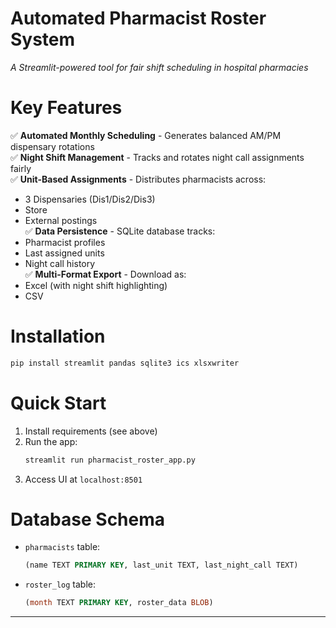 # **Automated Pharmacist Roster System**  
*A Streamlit-powered tool for fair shift scheduling in hospital pharmacies*

# **Key Features**  
✅ **Automated Monthly Scheduling** - Generates balanced AM/PM dispensary rotations  
✅ **Night Shift Management** - Tracks and rotates night call assignments fairly  
✅ **Unit-Based Assignments** - Distributes pharmacists across:  
   - 3 Dispensaries (Dis1/Dis2/Dis3)  
   - Store  
   - External postings  
✅ **Data Persistence** - SQLite database tracks:  
   - Pharmacist profiles  
   - Last assigned units  
   - Night call history  
✅ **Multi-Format Export** - Download as:  
   - Excel (with night shift highlighting)  
   - CSV  

# **Installation**  
```bash
pip install streamlit pandas sqlite3 ics xlsxwriter
```

# **Quick Start**  
1. Install requirements (see above)
2. Run the app:  
   ```bash
   streamlit run pharmacist_roster_app.py
   ```
3. Access UI at `localhost:8501`


# **Database Schema**  
- `pharmacists` table:  
  ```sql
  (name TEXT PRIMARY KEY, last_unit TEXT, last_night_call TEXT)
  ```  
- `roster_log` table:  
  ```sql
  (month TEXT PRIMARY KEY, roster_data BLOB)
  ```  


---
